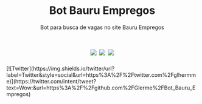 <h1 align="center">Bot Bauru Empregos</h1>
<p align="center">Bot para busca de vagas no site Bauru Empregos</p>

<h1 align="center">
    <img src="https://img.shields.io/static/v1?label=Autor&message=Guilherme_Felipe&color=7159c1&style=for-the-badge&logo=ghost"/>
    <img src="https://img.shields.io/static/v1?label=Progresso&message=Beta&color=informational&style=for-the-badge&logo=ghost"/>
    <a><img src="https://img.shields.io/twitter/url?label=Twitter&style=social&url=https://twitter.com/glhermme"></a>
</h1>
[![Twitter](https://img.shields.io/twitter/url?label=Twitter&style=social&url=https%3A%2F%2Ftwitter.com%2Fglhermme)](https://twitter.com/intent/tweet?text=Wow:&url=https%3A%2F%2Fgithub.com%2FGlerme%2FBot_Bauru_Empregos)

